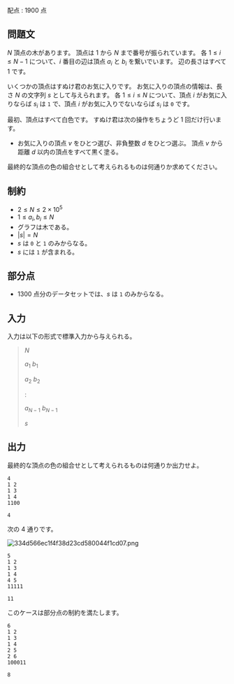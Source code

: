 配点 : $1900$ 点

## 問題文

$N$ 頂点の木があります。
頂点は $1$ から $N$ まで番号が振られています。
各 $1 \leq i \leq N - 1$ について、$i$ 番目の辺は頂点 $a_i$ と $b_i$ を繋いでいます。
辺の長さはすべて $1$ です。

いくつかの頂点はすぬけ君のお気に入りです。
お気に入りの頂点の情報は、長さ $N$ の文字列 $s$ として与えられます。
各 $1 \leq i \leq N$ について、頂点 $i$ がお気に入りならば $s_i$ は `1` で、頂点 $i$ がお気に入りでないならば $s_i$ は `0` です。

最初、頂点はすべて白色です。
すぬけ君は次の操作をちょうど $1$ 回だけ行います。

- お気に入りの頂点 $v$ をひとつ選び、非負整数 $d$ をひとつ選ぶ。 頂点 $v$ から距離 $d$ 以内の頂点をすべて黒く塗る。

最終的な頂点の色の組合せとして考えられるものは何通りか求めてください。

## 制約

- $2 \leq N \leq 2 \times 10^5$
- $1 \leq a_i, b_i \leq N$
- グラフは木である。
- $|s| = N$
- $s$ は `0` と `1` のみからなる。
- $s$ には `1` が含まれる。

## 部分点

- $1300$ 点分のデータセットでは、$s$ は `1` のみからなる。

## 入力

入力は以下の形式で標準入力から与えられる。

> $N$
> 
> $a_1$ $b_1$
> 
> $a_2$ $b_2$
> 
> $:$
> 
> $a_{N - 1}$ $b_{N - 1}$
> 
> $s$

## 出力

最終的な頂点の色の組合せとして考えられるものは何通りか出力せよ。

```input1
4
1 2
1 3
1 4
1100
```

```output1
4
```

次の $4$ 通りです。

![334d566ec1f4f38d23cd580044f1cd07.png](https://atcoder.jp/img/agc008/334d566ec1f4f38d23cd580044f1cd07.png)

```input2
5
1 2
1 3
1 4
4 5
11111
```

```output2
11
```

このケースは部分点の制約を満たします。

```input3
6
1 2
1 3
1 4
2 5
2 6
100011
```

```output3
8
```